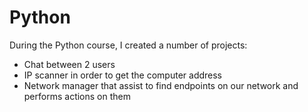 # Python
During the Python course, I created a number of projects:
* Chat between 2 users
* IP scanner in order to get the computer address
* Network manager that assist to find endpoints on our network and performs actions on them
